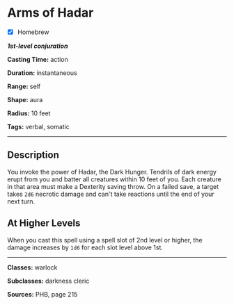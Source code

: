 # Arms of Hadar

- [x] Homebrew

***1st-level conjuration***

**Casting Time:** action

**Duration:** instantaneous

**Range:** self

**Shape:** aura

**Radius:** 10 feet

**Tags:** verbal, somatic

---

## Description
You invoke the power of Hadar, the Dark Hunger.
Tendrils of dark energy erupt from you and batter all creatures within 10 feet of you.
Each creature in that area must make a Dexterity saving throw.
On a failed save, a target takes `2d6` necrotic damage and can't take reactions until the end of your next turn.

## At Higher Levels
When you cast this spell using a spell slot of 2nd level or higher, the damage increases by `1d6` for each slot level above 1st.

---

**Classes:** warlock

**Subclasses:** darkness cleric

**Sources:** PHB, page 215

<!-- QA Pass Needed -->
